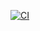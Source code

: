 [![CI](https://github.com/AIsabella1/Prova/actions/workflows/main.yml/badge.svg)](https://github.com/AIsabella1/Prova/actions/workflows/main.yml)
